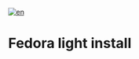 [![en](https://img.shields.io/badge/lang-en-red.svg)](https://github.com/heavymetalthings/LightFedora/blob/main/README.md)

# Fedora light install

